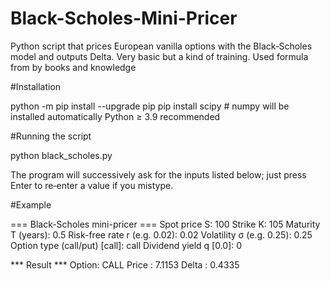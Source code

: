 # Black-Scholes-Mini-Pricer
Python script that prices European vanilla options with the Black‑Scholes model and outputs Delta. Very basic but a kind of training.
Used formula from by books and knowledge

#Installation

python -m pip install --upgrade pip
pip install scipy   # numpy will be installed automatically
Python ≥ 3.9 recommended

#Running the script

python black_scholes.py

The program will successively ask for the inputs listed below; just press Enter to re‑enter a value if you mistype.

#Example 

=== Black-Scholes mini-pricer ===
Spot price S: 100
Strike K: 105
Maturity T (years): 0.5
Risk-free rate r (e.g. 0.02): 0.02
Volatility σ (e.g. 0.25): 0.25
Option type (call/put) [call]: call
Dividend yield q [0.0]: 0

*** Result ***
Option: CALL
Price : 7.1153
Delta : 0.4335


